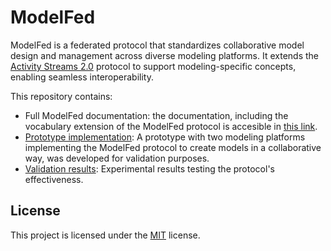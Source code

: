 # ModelFed

ModelFed is a federated protocol that standardizes collaborative model design and management across 
diverse modeling platforms. It extends the [Activity Streams 2.0](https://www.w3.org/TR/activitystreams-vocabulary/) protocol to support modeling-specific concepts, enabling seamless interoperability.

This repository contains:

- Full ModelFed documentation: the documentation, including the vocabulary extension of the ModelFed protocol is accesible in [this link](https://creative-tanuki-e14560.netlify.app/).
- [Prototype implementation](/prototype): A prototype with two modeling platforms implementing the ModelFed protocol to create models in a collaborative way, was developed for validation purposes.
- [Validation results](/validation): Experimental results testing the protocol's effectiveness.

## License

This project is licensed under the [MIT](https://mit-license.org/) license.